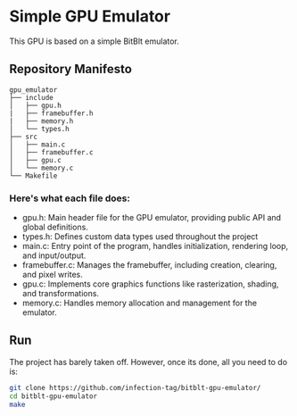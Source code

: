 # Simple GPU Emulator

This GPU is based on a simple BitBlt emulator.

## Repository Manifesto

```
gpu_emulator
├── include
│   ├── gpu.h
|   ├── framebuffer.h
|   ├── memory.h
│   └── types.h
├── src
│   ├── main.c
│   ├── framebuffer.c
│   ├── gpu.c
│   └── memory.c
└── Makefile
```

### Here's what each file does:

* gpu.h: Main header file for the GPU emulator, providing public API and global definitions.
* types.h: Defines custom data types used throughout the project 
* main.c: Entry point of the program, handles initialization, rendering loop, and input/output.
* framebuffer.c: Manages the framebuffer, including creation, clearing, and pixel writes.
* gpu.c: Implements core graphics functions like rasterization, shading, and transformations.
* memory.c: Handles memory allocation and management for the emulator.

## Run

The project has barely taken off. However, once its done, all you need to do is:

```sh
git clone https://github.com/infection-tag/bitblt-gpu-emulator/
cd bitblt-gpu-emulator
make
```
